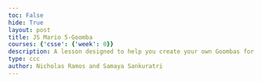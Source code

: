 ```yaml
---
toc: False
hide: True
layout: post
title: JS Mario 5-Goomba
courses: {'csse': {'week': 0}}
description: A lesson designed to help you create your own Goombas for your game
type: ccc
author: Nicholas Ramos and Samaya Sankuratri
---
```



